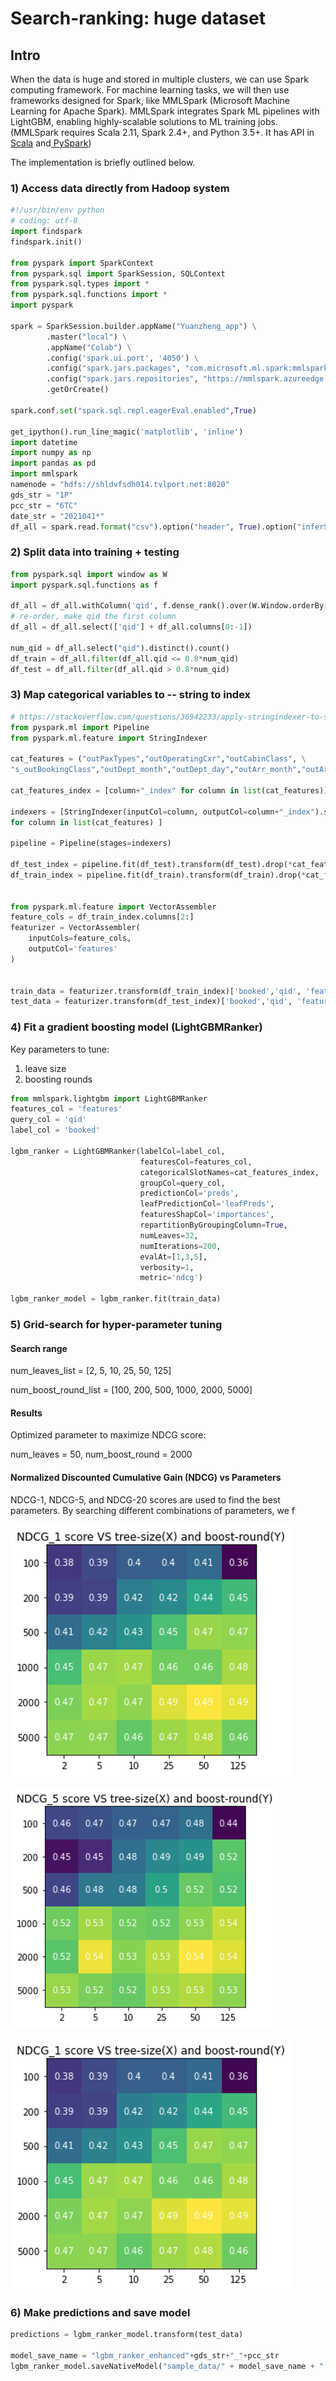 # Search-ranking: huge dataset

## Intro

When the data is huge and stored in multiple clusters, we can use Spark computing framework. For machine learning tasks, we will then use frameworks designed for Spark, like MMLSpark (Microsoft Machine Learning for Apache Spark). MMLSpark integrates Spark ML pipelines with LightGBM, enabling highly-scalable solutions to ML training jobs. (MMLSpark requires Scala 2.11, Spark 2.4+, and Python 3.5+. It has API in[ Scala](https://mmlspark.blob.core.windows.net/docs/1.0.0-rc3/scala/index.html#package) and[ PySpark](https://mmlspark.blob.core.windows.net/docs/1.0.0-rc3/pyspark/index.html))

The implementation is briefly outlined below.



### 1) Access data directly from Hadoop system&#x20;

```python
#!/usr/bin/env python
# coding: utf-8
import findspark
findspark.init()

from pyspark import SparkContext
from pyspark.sql import SparkSession, SQLContext
from pyspark.sql.types import *
from pyspark.sql.functions import *
import pyspark

spark = SparkSession.builder.appName("Yuanzheng_app") \
        .master("local") \
        .appName("Colab") \
        .config('spark.ui.port', '4050') \
        .config("spark.jars.packages", "com.microsoft.ml.spark:mmlspark_2.11:1.0.0-rc3") \
        .config("spark.jars.repositories", "https://mmlspark.azureedge.net/maven") \
        .getOrCreate()

spark.conf.set("spark.sql.repl.eagerEval.enabled",True)

get_ipython().run_line_magic('matplotlib', 'inline')
import datetime
import numpy as np
import pandas as pd
import mmlspark
namenode = "hdfs://shldvfsdh014.tvlport.net:8020"
gds_str = "1P"
pcc_str = "6TC"
date_str = "2021041*"
df_all = spark.read.format("csv").option("header", True).option("inferSchema", True).load(namenode+"/user/yuanzheng.zhu/"+"raw_data_oneway_"+gds_str+"_"+pcc_str+"_"+date_str+".csv")

```

### 2) Split data into training + testing

```python
from pyspark.sql import window as W
import pyspark.sql.functions as f

df_all = df_all.withColumn('qid', f.dense_rank().over(W.Window.orderBy('uniq_key'))).drop("uniq_key")
# re-order, make qid the first column
df_all = df_all.select(['qid'] + df_all.columns[0:-1])

num_qid = df_all.select("qid").distinct().count()
df_train = df_all.filter(df_all.qid <= 0.8*num_qid)
df_test = df_all.filter(df_all.qid > 0.8*num_qid)
```

### 3) Map categorical variables to -- string to index

```python
# https://stackoverflow.com/questions/36942233/apply-stringindexer-to-several-columns-in-a-pyspark-dataframe
from pyspark.ml import Pipeline
from pyspark.ml.feature import StringIndexer

cat_features = ("outPaxTypes","outOperatingCxr","outCabinClass", \
"s_outBookingClass","outDept_month","outDept_day","outArr_month","outArr_day")

cat_features_index = [column+"_index" for column in list(cat_features)]

indexers = [StringIndexer(inputCol=column, outputCol=column+"_index").setHandleInvalid("keep") \
for column in list(cat_features) ]

pipeline = Pipeline(stages=indexers)

df_test_index = pipeline.fit(df_test).transform(df_test).drop(*cat_features)
df_train_index = pipeline.fit(df_train).transform(df_train).drop(*cat_features)


from pyspark.ml.feature import VectorAssembler
feature_cols = df_train_index.columns[2:]
featurizer = VectorAssembler(
    inputCols=feature_cols,
    outputCol='features'
)


train_data = featurizer.transform(df_train_index)['booked','qid', 'features']
test_data = featurizer.transform(df_test_index)['booked','qid', 'features']

```

### 4) Fit a gradient boosting model (LightGBMRanker)

Key parameters to tune:&#x20;

1. leave size
2. boosting rounds

```python
from mmlspark.lightgbm import LightGBMRanker
features_col = 'features'
query_col = 'qid'
label_col = 'booked'

lgbm_ranker = LightGBMRanker(labelCol=label_col,
                             featuresCol=features_col,
                             categoricalSlotNames=cat_features_index,
                             groupCol=query_col,
                             predictionCol='preds',
                             leafPredictionCol='leafPreds',
                             featuresShapCol='importances',
                             repartitionByGroupingColumn=True,
                             numLeaves=32,
                             numIterations=200,
                             evalAt=[1,3,5],
                             verbosity=1,
                             metric='ndcg')

lgbm_ranker_model = lgbm_ranker.fit(train_data)

```

### 5) Grid-search for hyper-parameter tuning

#### Search range

num\_leaves\_list = \[2, 5, 10, 25, 50, 125]

num\_boost\_round\_list = \[100, 200, 500, 1000, 2000, 5000]

#### Results

Optimized parameter to maximize NDCG score:

num\_leaves = 50, num\_boost\_round = 2000



#### Normalized Discounted Cumulative Gain (NDCG) vs Parameters

NDCG-1, NDCG-5, and NDCG-20 scores are used to find the best parameters. By searching different combinations of parameters, we f&#x20;

![Grid-search for best hyper-parameters: NDCG-1](<../.gitbook/assets/image (2) (1).png>)

&#x20;

![Grid-search for best hyper-parameters: NDCG-5](<../.gitbook/assets/image (3).png>)

![Grid-search for best hyper-parameters: NDCG-20](<../.gitbook/assets/image (2).png>)

###

### 6) Make predictions and save model

```python
predictions = lgbm_ranker_model.transform(test_data)

model_save_name = "lgbm_ranker_enhanced"+gds_str+"_"+pcc_str
lgbm_ranker_model.saveNativeModel("sample_data/" + model_save_name + ".mod")
```

